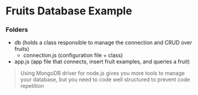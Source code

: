 # Fruits Database Example

### Folders
- db (holds a class responsible to manage the connection and CRUD over fruits)
  - connection.js (configuration file + class)
- app.js (app file that connects, insert fruit examples, and queries a fruit)

> Using MongoDB driver for node.js gives you more tools to manage your database, but you need to code well structured to prevent code repetition